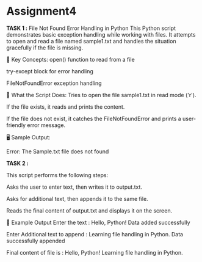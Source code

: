 # Assignment4

**TASK 1 :**
 File Not Found Error Handling in Python
This Python script demonstrates basic exception handling while working with files. It attempts to open and read a file named sample1.txt and handles the situation gracefully if the file is missing.

🧠 Key Concepts:
open() function to read from a file

try-except block for error handling

FileNotFoundError exception handling

📌 What the Script Does:
Tries to open the file sample1.txt in read mode ('r').

If the file exists, it reads and prints the content.

If the file does not exist, it catches the FileNotFoundError and prints a user-friendly error message.

🖥️ Sample Output:

Error: The Sample.txt file does not found




**TASK 2 :**

This script performs the following steps:

Asks the user to enter text, then writes it to output.txt.

Asks for additional text, then appends it to the same file.

Reads the final content of output.txt and displays it on the screen.


🔧 Example Output
Enter the text : Hello, Python!
Data added successfully

Enter Additional text to append : Learning file handling in Python.
Data successfully appended

Final content of file is :
Hello, Python!
Learning file handling in Python.
